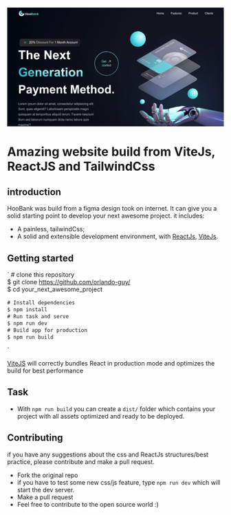 ![hooBank](/src/assets/hooBank.png "hooBank overview")

# Amazing website build from ViteJs, ReactJS and TailwindCss

## introduction

HooBank was build from a figma design took on internet. It can give you a solid starting point to develop your next awesome project. it includes:  
* A painless, tailwindCss;
* A solid and extensible development environment, with [ReactJs](https://reactjs.org), [ViteJs](https://vitejs.dev).

## Getting started

`
	# clone this repository  
	$ git clone https://github.com/orlando-guy/  
	$ cd your_next_awesome_project
	
	# Install dependencies
	$ npm install
	# Run task and serve
	$ npm run dev
	# Build app for production
	$ npm run build
`

[ViteJS](https://vitejs.dev "ViteJS") will correctly bundles React in production mode and optimizes the build for best performance

## Task

- With `npm run build` you can create a `dist/` folder which contains your project with all assets optimized and ready to be deployed.

## Contributing

if you have any suggestions about the css and ReactJs structures/best practice, please contribute and make a pull request.

* Fork the original repo
* if you have to test some new css/js feature, type `npm run dev` which will start the dev server.
* Make a pull request
* Feel free to contribute to the open source world :)
